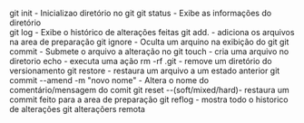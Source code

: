 git init - Inicializao diretório no git 
git status - Exibe as informações do diretório  
git log - Exibe o histórico de alterações feitas
git add. - adiciona os arquivos na area de preparação
git ignore - Oculta um arquino na exibição do git
git commit - Submete o arquivo a alteração no git
touch - cria uma arquivo no diretorio
echo - executa uma ação
rm -rf .git - remove um diretório do versionamento
git restore - restaura um arquivo a um estado anterior
git commit --amend -m "novo nome" - Altera o nome do comentário/mensagem do comit
git reset --(soft/mixed/hard)- restaura um commit feito para a area de preparação
git reflog - mostra todo o historico de alterações git
alteraçõers remota
